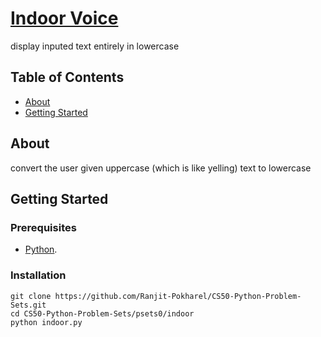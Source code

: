 # [Indoor Voice](https://cs50.harvard.edu/python/2022/psets/0/indoor/)
display inputed text entirely in lowercase

## Table of Contents
- [About](#about)
- [Getting Started](#getting-started)

## About
convert the user given uppercase (which is like yelling) text to lowercase

## Getting Started
### Prerequisites
- [Python](https://www.python.org/).

### Installation
   ```
   git clone https://github.com/Ranjit-Pokharel/CS50-Python-Problem-Sets.git
   cd CS50-Python-Problem-Sets/psets0/indoor
   python indoor.py
   ```
